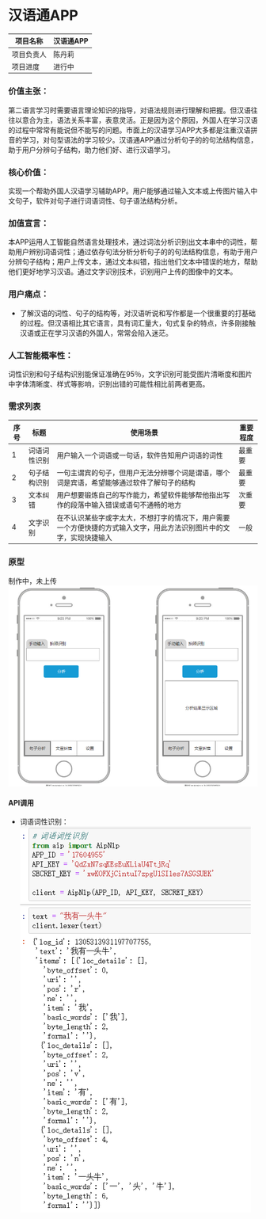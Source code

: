 # 汉语通APP
|  项目名称   |  汉语通APP |
| --- | --- |
| 项目负责人    |  陈丹莉   |
|  项目进度   |   进行中  |


### 价值主张：
第二语言学习时需要语言理论知识的指导，对语法规则进行理解和把握。但汉语往往以意合为主，语法关系丰富，表意灵活。正是因为这个原因，外国人在学习汉语的过程中常常有能说但不能写的问题。市面上的汉语学习APP大多都是注重汉语拼音的学习，对句型语法的学习较少。汉语通APP通过分析句子的的句法结构信息，助于用户分辨句子结构，助力他们好、进行汉语学习。

### 核心价值： 
实现一个帮助外国人汉语学习辅助APP。用户能够通过输入文本或上传图片输入中文句子，软件对句子进行词语词性、句子语法结构分析。


### 加值宣言：
本APP运用人工智能自然语言处理技术，通过词法分析识别出文本串中的词性，帮助用户辨别词语词性；通过依存句法分析分析句子的的句法结构信息，有助于用户分辨句子结构；用户上传文本，通过文本纠错，指出他们文本中错误的地方，帮助他们更好地学习汉语。通过文字识别技术，识别用户上传的图像中的文本。

### 用户痛点：
- 了解汉语的词性、句子的结构等，对汉语听说和写作都是一个很重要的打基础的过程。但汉语相比其它语言，具有词汇量大，句式复杂的特点，许多刚接触汉语或正在学习汉语的外国人，常常会陷入迷茫。

### 人工智能概率性：
词性识别和句子结构识别能保证准确在95％，文字识别可能受图片清晰度和图片中字体清晰度、样式等影响，识别出错的可能性相比前两者更高。

### 需求列表
|   序号  |   标题  |  使用场景   |    重要程度 |
| --- | --- | --- | --- |
|   1  |   词语词性识别  | 用户输入一个词语或一句话，软件告知用户词语的词性  |   最重要  |
|   2  |   句子结构识别  |  一句主谓宾的句子，但用户无法分辨哪个词是谓语，哪个词是宾语，希望能够通过软件了解句子的结构   |  最重要   |
|   3  |  文本纠错   |  用户想要锻炼自己的写作能力，希望软件能够帮他指出写作的段落中输入错误或语句不通畅的地方   |  次重要   |
|   4  |  文字识别   |  在不认识某些字或字太大，不想打字的情况下，用户需要一个方便快捷的方式输入文字，用此方法识别图片中的文字，实现快捷输入   |  一般   | 

### 原型
制作中，未上传
 ![原型1](https://github.com/NFUNM004/API_ML_AI/blob/master/yuanxi1.PNG "原型1")
 
#### API调用
- 词语词性识别：
![词语词性识别](https://github.com/NFUNM004/API_ML_AI/blob/master/%E8%AF%8D%E8%AF%AD%E8%AF%8D%E6%80%A7%E8%AF%86%E5%88%AB.png "词语词性识别")
